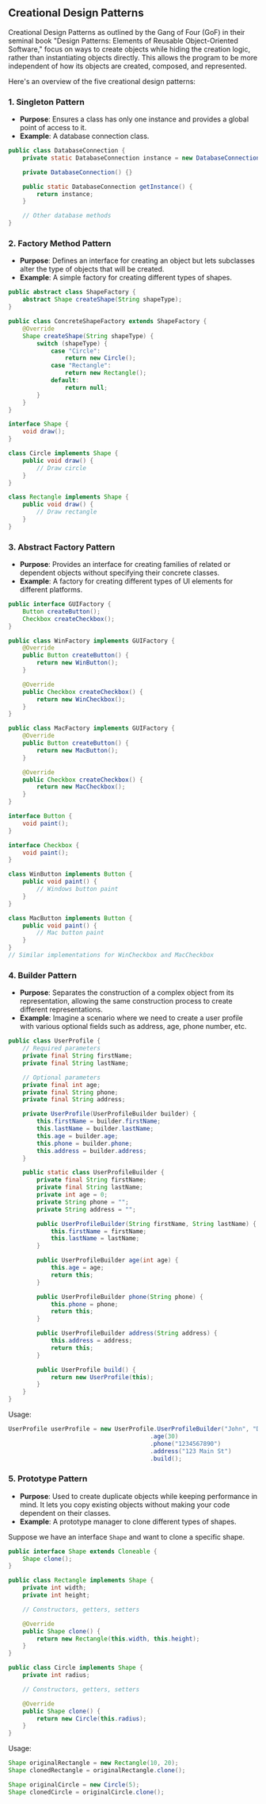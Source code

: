 ## Creational Design Patterns
Creational Design Patterns as outlined by the Gang of Four (GoF) in their seminal book "Design Patterns: Elements of Reusable Object-Oriented Software," focus on ways to create objects while hiding the creation logic, rather than instantiating objects directly. This allows the program to be more independent of how its objects are created, composed, and represented.

Here's an overview of the five creational design patterns:

### 1. Singleton Pattern
- **Purpose**: Ensures a class has only one instance and provides a global point of access to it.
- **Example**: A database connection class.

```java
public class DatabaseConnection {
    private static DatabaseConnection instance = new DatabaseConnection();

    private DatabaseConnection() {}

    public static DatabaseConnection getInstance() {
        return instance;
    }

    // Other database methods
}
```

### 2. Factory Method Pattern
- **Purpose**: Defines an interface for creating an object but lets subclasses alter the type of objects that will be created.
- **Example**: A simple factory for creating different types of shapes.

```java
public abstract class ShapeFactory {
    abstract Shape createShape(String shapeType);
}

public class ConcreteShapeFactory extends ShapeFactory {
    @Override
    Shape createShape(String shapeType) {
        switch (shapeType) {
            case "Circle":
                return new Circle();
            case "Rectangle":
                return new Rectangle();
            default:
                return null;
        }
    }
}

interface Shape {
    void draw();
}

class Circle implements Shape {
    public void draw() {
        // Draw circle
    }
}

class Rectangle implements Shape {
    public void draw() {
        // Draw rectangle
    }
}
```

### 3. Abstract Factory Pattern
- **Purpose**: Provides an interface for creating families of related or dependent objects without specifying their concrete classes.
- **Example**: A factory for creating different types of UI elements for different platforms.

```java
public interface GUIFactory {
    Button createButton();
    Checkbox createCheckbox();
}

public class WinFactory implements GUIFactory {
    @Override
    public Button createButton() {
        return new WinButton();
    }

    @Override
    public Checkbox createCheckbox() {
        return new WinCheckbox();
    }
}

public class MacFactory implements GUIFactory {
    @Override
    public Button createButton() {
        return new MacButton();
    }

    @Override
    public Checkbox createCheckbox() {
        return new MacCheckbox();
    }
}

interface Button {
    void paint();
}

interface Checkbox {
    void paint();
}

class WinButton implements Button {
    public void paint() {
        // Windows button paint
    }
}

class MacButton implements Button {
    public void paint() {
        // Mac button paint
    }
}
// Similar implementations for WinCheckbox and MacCheckbox
```

### 4. Builder Pattern
- **Purpose**: Separates the construction of a complex object from its representation, allowing the same construction process to create different representations.
- **Example**: Imagine a scenario where we need to create a user profile with various optional fields such as address, age, phone number, etc.

```java
public class UserProfile {
    // Required parameters
    private final String firstName;
    private final String lastName;

    // Optional parameters
    private final int age;
    private final String phone;
    private final String address;

    private UserProfile(UserProfileBuilder builder) {
        this.firstName = builder.firstName;
        this.lastName = builder.lastName;
        this.age = builder.age;
        this.phone = builder.phone;
        this.address = builder.address;
    }

    public static class UserProfileBuilder {
        private final String firstName;
        private final String lastName;
        private int age = 0;
        private String phone = "";
        private String address = "";

        public UserProfileBuilder(String firstName, String lastName) {
            this.firstName = firstName;
            this.lastName = lastName;
        }

        public UserProfileBuilder age(int age) {
            this.age = age;
            return this;
        }

        public UserProfileBuilder phone(String phone) {
            this.phone = phone;
            return this;
        }

        public UserProfileBuilder address(String address) {
            this.address = address;
            return this;
        }

        public UserProfile build() {
            return new UserProfile(this);
        }
    }
}
```

Usage:

```java
UserProfile userProfile = new UserProfile.UserProfileBuilder("John", "Doe")
                                        .age(30)
                                        .phone("1234567890")
                                        .address("123 Main St")
                                        .build();
```

### 5. Prototype Pattern
- **Purpose**: Used to create duplicate objects while keeping performance in mind. It lets you copy existing objects without making your code dependent on their classes.
- **Example**: A prototype manager to clone different types of shapes.

Suppose we have an interface `Shape` and want to clone a specific shape.

```java
public interface Shape extends Cloneable {
    Shape clone();
}

public class Rectangle implements Shape {
    private int width;
    private int height;

    // Constructors, getters, setters

    @Override
    public Shape clone() {
        return new Rectangle(this.width, this.height);
    }
}

public class Circle implements Shape {
    private int radius;

    // Constructors, getters, setters

    @Override
    public Shape clone() {
        return new Circle(this.radius);
    }
}
```

Usage:

```java
Shape originalRectangle = new Rectangle(10, 20);
Shape clonedRectangle = originalRectangle.clone();

Shape originalCircle = new Circle(5);
Shape clonedCircle = originalCircle.clone();
```
